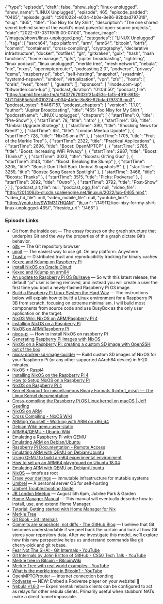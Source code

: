 {
  "type": "episode",
  "draft": false,
  "show_slug": "linux-unplugged",
  "show_name": "LINUX Unplugged",
  "episode": 465,
  "episode_padded": "0465",
  "episode_guid": "c9010224-e034-4b0e-8e86-92bdad797319",
  "slug": "465",
  "title": "Too Nixy for My Shirt",
  "description": "The one shared secret behind some of the world's most powerful open-source projects.",
  "date": "2022-07-03T19:15:00-07:00",
  "header_image": "/images/shows/linux-unplugged.png",
  "categories": [
    "LINUX Unplugged"
  ],
  "tags": [
    "aarch64",
    "app platform",
    "arm",
    "arm64",
    "bitcoin",
    "btrfs",
    "commit",
    "containers",
    "cross-compiling",
    "cryptography",
    "declarative infrastructure",
    "docker",
    "dotfiles",
    "git",
    "gitkraken",
    "guix",
    "hash",
    "hash functions",
    "home manager",
    "ipfs",
    "jupiter broadcasting",
    "lightning",
    "linux podcast",
    "linux unplugged",
    "merkle tree",
    "mesh network",
    "nebula",
    "nix",
    "nixos",
    "openmptcprouter",
    "podcasting 2.0",
    "podverse",
    "privacy",
    "qemu",
    "raspberry pi",
    "sbc",
    "self-hosting",
    "snapshot",
    "sysadmin",
    "systemd-nspawn",
    "umbrel",
    "virtualization",
    "vpn",
    "zfs"
  ],
  "hosts": [
    "chris",
    "wes",
    "brent"
  ],
  "guests": [],
  "sponsors": [
    "linode.com-lup",
    "bitwarden.com-lup"
  ],
  "podcast_duration": "01:04:50",
  "podcast_file": "https://aphid.fireside.fm/d/1437767933/f31a453c-fa15-491f-8618-3f71f1d565e5/c9010224-e034-4b0e-8e86-92bdad797319.mp3",
  "podcast_bytes": 54467157,
  "podcast_chapters": {
    "version": "1.1.0",
    "author": "Jupiter Broadcasting",
    "title": "465: Too Nixy for My Shirt ",
    "podcastName": "LINUX Unplugged",
    "chapters": [
      {
        "startTime": 0,
        "title": "Pre-Show"
      },
      {
        "startTime": 78,
        "title": "Intro"
      },
      {
        "startTime": 136,
        "title": "Umbral Upgrade Strategy"
      },
      {
        "startTime": 390,
        "title": "Shocking News for Brent!"
      },
      {
        "startTime": 651,
        "title": "London Meetup Update"
      },
      {
        "startTime": 728,
        "title": "NixOS on a Pi"
      },
      {
        "startTime": 1705,
        "title": "Fruit of the Merkle Tree"
      },
      {
        "startTime": 2322,
        "title": "Practical Applications"
      },
      {
        "startTime": 2696,
        "title": "Boost: OpenMPTCP"
      },
      {
        "startTime": 2785,
        "title": "Boost: Increasing WiFi Privacy"
      },
      {
        "startTime": 2987,
        "title": "Boost: Thanks!"
      },
      {
        "startTime": 3023,
        "title": "Boosts: Git'ing Gud"
      },
      {
        "startTime": 3143,
        "title": "Boost: Breaking the Slump"
      },
      {
        "startTime": 3205,
        "title": "Boost: Don't Roll Back Umbral Snapshots!!!"
      },
      {
        "startTime": 3259,
        "title": "Boosts: Song Search Spotlight"
      },
      {
        "startTime": 3466,
        "title": "Boosts: Thanks"
      },
      {
        "startTime": 3515,
        "title": "Picks: Podverse"
      },
      {
        "startTime": 3692,
        "title": "Outro"
      },
      {
        "startTime": 3792,
        "title": "Post-Show"
      }
    ]
  },
  "podcast_alt_file": null,
  "podcast_ogg_file": null,
  "video_file": "http://201406.jb-dl.cdn.scaleengine.net/linuxun/2022/lup-0465.mp4",
  "video_hd_file": null,
  "video_mobile_file": null,
  "youtube_link": "https://youtu.be/SW1M317HQAM",
  "jb_url": "/149112/too-nixy-for-my-shirt-linux-unplugged-465/",
  "fireside_url": "/465"
}


### Episode Links

  * [Git from the inside out](https://codewords.recurse.com/issues/two/git-from-the-inside-out "Git from the inside out") — The essay focuses on the graph structure that underpins Git and the way the properties of this graph dictate Git’s behavior.
  * [gitk](https://git-scm.com/docs/gitk "gitk") — The Git repository browser
  * [ungit](https://github.com/FredrikNoren/ungit "ungit") — The easiest way to use git. On any platform. Anywhere.
  * [Trustix](https://github.com/tweag/trustix "Trustix") — Distributed trust and reproducibility tracking for binary caches
  * [Kexec and Kdump on Raspberry Pi](https://nstarke.github.io/linux/kernel/kexec/kdump/raspberry-pi/2021/04/02/kexec-and-kdump-on-raspberry-pi.html "Kexec and Kdump on Raspberry Pi")
  * [Install NixOS on Oracle Cloud](https://mdleom.com/blog/2021/03/09/nixos-oracle/ "Install NixOS on Oracle Cloud")
  * [Kexec and Kdump on arm64](https://medium.com/@christina.jacob.koikara/kexec-and-kdump-on-arm64-e456132d410f "Kexec and Kdump on arm64")
  * [An update to Raspberry Pi OS Bullseye](https://www.raspberrypi.com/news/raspberry-pi-bullseye-update-april-2022/ "An update to Raspberry Pi OS Bullseye") — So with this latest release, the default “pi” user is being removed, and instead you will create a user the first time you boot a newly-flashed Raspberry Pi OS image.
  * [Build a Raspberry Pi Linux System the Hard Way](https://rickcarlino.com/2021/build-a-raspbery-pi-linux-system-the-hard-way.html "Build a Raspberry Pi Linux System the Hard Way") — The instructions below will explain how to build a Linux environment for a Raspberry Pi 3B from scratch, focusing on extreme minimalism. I will build most components from source code and use BusyBox as the only user application on the target.
  * [NixOS Wiki: NixOS on ARM/Raspberry Pi 4](https://nixos.wiki/wiki/NixOS_on_ARM/Raspberry_Pi_4 "NixOS Wiki: NixOS on ARM/Raspberry Pi 4")
  * [Installing NixOS on a Raspberry Pi](https://nix.dev/tutorials/installing-nixos-on-a-raspberry-pi "Installing NixOS on a Raspberry Pi")
  * [NixOS on ARM/Raspberry Pi](https://nixos.wiki/wiki/NixOS_on_ARM/Raspberry_Pi "NixOS on ARM/Raspberry Pi")
  * [nixos-pi](https://github.com/lucernae/nixos-pi "nixos-pi") — How to install NixOS on raspberry PI
  * [Generating Raspberry Pi Images with NixOS](https://pablo.tools/blog/computers/nixos-generate-raspberry-images/ "Generating Raspberry Pi Images with NixOS")
  * [NixOS on a Raspberry Pi: creating a custom SD image with OpenSSH out of the box](https://rbf.dev/blog/2020/05/custom-nixos-build-for-raspberry-pis/ "NixOS on a Raspberry Pi: creating a custom SD image with OpenSSH out of the box")
  * [nixos-docker-sd-image-builder](https://github.com/Robertof/nixos-docker-sd-image-builder "nixos-docker-sd-image-builder") — Build custom SD images of NixOS for your Raspberry Pi (or any other supported AArch64 device) in 5-20 minutes.
  * [NixOS + Raspi4](https://gist.github.com/chrisanthropic/2e6d3645f20da8fd4c1f122113f89c06 "NixOS + Raspi4")
  * [Installing NixOS on the Raspberry Pi 4](https://mgdm.net/weblog/nixos-on-raspberry-pi-4/ "Installing NixOS on the Raspberry Pi 4")
  * [How to Setup NixOS on a Raspberry Pi](https://blog.hendrikmaus.dev/setup-nixos-on-a-raspberry-pi/ "How to Setup NixOS on a Raspberry Pi")
  * [NixOS on Raspberry Pi 4](https://jamesguthrie.ch/blog/nixos-on-raspberry-pi/ "NixOS on Raspberry Pi 4")
  * [Kernel Support for miscellaneous Binary Formats (binfmt_misc) — The Linux Kernel documentation](https://www.kernel.org/doc/html/latest/admin-guide/binfmt-misc.html "Kernel Support for miscellaneous Binary Formats \(binfmt_misc\) — The Linux Kernel documentation")
  * [Cross-compiling the Raspberry Pi OS Linux kernel on macOS | Jeff Geerling](https://www.jeffgeerling.com/blog/2020/cross-compiling-raspberry-pi-os-linux-kernel-on-macos "Cross-compiling the Raspberry Pi OS Linux kernel on macOS | Jeff Geerling")
  * [NixOS on ARM](https://nixos.wiki/wiki/NixOS_on_ARM "NixOS on ARM")
  * [Cross Compiling - NixOS Wiki](https://nixos.wiki/wiki/Cross_Compiling "Cross Compiling - NixOS Wiki")
  * [ARMing Yourself - Working with ARM on x86_64](https://codepyre.com/2019/12/arming-yourself/ "ARMing Yourself - Working with ARM on x86_64")
  * [Debian Wiki: qemu-user-static](https://wiki.debian.org/RaspberryPi/qemu-user-static "Debian Wiki: qemu-user-static")
  * [ARM64/QEMU - Ubuntu Wiki](https://wiki.ubuntu.com/ARM64/QEMU "ARM64/QEMU - Ubuntu Wiki")
  * [Emulating a Raspberry Pi with QEMU](https://gist.github.com/plembo/c4920016312f058209f5765cb9a3a25e "Emulating a Raspberry Pi with QEMU")
  * [Emulating ARM on Debian/Ubuntu](https://gist.github.com/bruce30262/e0f12eddea638efe7332 "Emulating ARM on Debian/Ubuntu")
  * [Raspberry Pi Documentation - Remote Access](https://www.raspberrypi.com/documentation/computers/remote-access.html "Raspberry Pi Documentation - Remote Access")
  * [Emulating ARM with QEMU on Debian/Ubuntu](https://junyelee.blogspot.com/2021/01/emulating-arm-with-qemu-on-debianubuntu.html "Emulating ARM with QEMU on Debian/Ubuntu")
  * [Using QEMU to build arm64 experimental environment](https://chowdera.com/2021/06/20210613225612211i.html "Using QEMU to build arm64 experimental environment")
  * [How to set up an ARM64 playground on Ubuntu 18.04](https://offlinemark.com/2020/06/24/how-to-set-up-an-arm64-playground-on-ubuntu-18-04/ "How to set up an ARM64 playground on Ubuntu 18.04")
  * [Emulating ARM with QEMU on Debian/Ubuntu](https://gist.github.com/luk6xff/9f8d2520530a823944355e59343eadc1 "Emulating ARM with QEMU on Debian/Ubuntu")
  * [NixOS](https://elis.nu/blog/2020/05/nixos-tmpfs-as-root/ "NixOS") — tmpfs as root
  * [Erase your darlings](https://grahamc.com/blog/erase-your-darlings "Erase your darlings") — immutable infrastructure for mutable systems
  * [Umbrel](https://umbrel.com/ "Umbrel") — A personal server OS for self-hosting
  * [Umbrel Troubleshooting Guide](https://community.getumbrel.com/t/umbrel-troubleshooting-guide/3632 "Umbrel Troubleshooting Guide")
  * [JB London Meetup](https://www.meetup.com/jupiterbroadcasting/events/286056077/ "JB London Meetup") — August 5th 6pm, Jubilee Park & Garden
  * [Home Manager Manual](https://rycee.gitlab.io/home-manager/index.html#sec-install-standalone "Home Manager Manual") — This manual will eventually describe how to install, use, and extend Home Manager.
  * [Tutorial: Getting started with Home Manager for Nix](https://ghedam.at/24353/tutorial-getting-started-with-home-manager-for-nix "Tutorial: Getting started with Home Manager for Nix")
  * [Merkle Tree](https://en.m.wikipedia.org/wiki/Merkle_tree "Merkle Tree")
  * [Git Book - Git Internals](https://git-scm.com/book/en/v2/Git-Internals-Plumbing-and-Porcelain "Git Book - Git Internals")
  * [Commits are snapshots, not diffs - The GitHub Blog](https://github.blog/2020-12-17-commits-are-snapshots-not-diffs/ "Commits are snapshots, not diffs - The GitHub Blog") — I believe that Git becomes understandable if we peel back the curtain and look at how Git stores your repository data. After we investigate this model, we’ll explore how this new perspective helps us understand commands like git cherry-pick and git rebase.
  * [Fear Not The SHA! - Git Internals - YouTube](https://www.youtube.com/watch?v=P6jD966jzlk "Fear Not The SHA! - Git Internals - YouTube")
  * [Git Internals by John Britton of GitHub - CS50 Tech Talk - YouTube](https://www.youtube.com/watch?v=lG90LZotrpo "Git Internals by John Britton of GitHub - CS50 Tech Talk - YouTube")
  * [Merkle tree in Bitcoin - BitcoinWiki](https://en.bitcoinwiki.org/wiki/Merkle_tree "Merkle tree in Bitcoin - BitcoinWiki")
  * [Merkle Tree with real world examples - YouTube](https://www.youtube.com/watch?v=qHMLy5JjbjQ "Merkle Tree with real world examples - YouTube")
  * [What is the merkle tree in Bitcoin? - YouTube](https://www.youtube.com/watch?v=V6gLY-1G4Mc&t=8s "What is the merkle tree in Bitcoin? - YouTube")
  * [OpenMPTCProuter](https://www.openmptcprouter.com/ "OpenMPTCProuter") — Internet connection bonding
  * [Podverse](https://podcastindex.social/@podverse/108571606243175546 "Podverse") — NEW: Embed a Podverse player on your website! 🥳
  * [Nebula v1.6.0](https://github.com/slackhq/nebula/releases/tag/v1.6.0 "Nebula v1.6.0") — Experimental: nebula clients can be configured to act as relays for other nebula clients. Primarily useful when stubborn NATs make a direct tunnel impossible.


